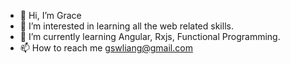 - 👋 Hi, I’m Grace
- 👀 I’m interested in learning all the web related skills.
- 🌱 I’m currently learning Angular, Rxjs, Functional Programming.
- 📫 How to reach me gswliang@gmail.com

<!---
gswliang/gswliang is a ✨ special ✨ repository because its `README.md` (this file) appears on your GitHub profile.
You can click the Preview link to take a look at your changes.
--->
